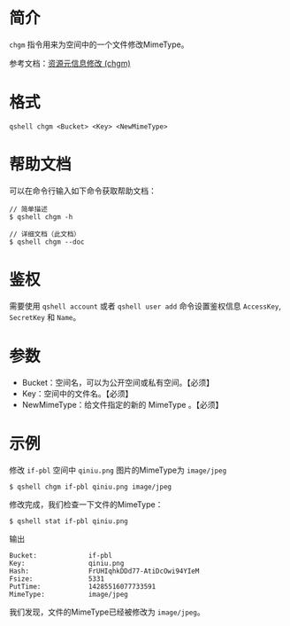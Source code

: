 # 简介
`chgm` 指令用来为空间中的一个文件修改MimeType。

参考文档：[资源元信息修改 (chgm)](http://developer.qiniu.com/code/v6/api/kodo-api/rs/chgm.html)

# 格式
```
qshell chgm <Bucket> <Key> <NewMimeType>
```

# 帮助文档
可以在命令行输入如下命令获取帮助文档：
```
// 简单描述
$ qshell chgm -h 

// 详细文档（此文档）
$ qshell chgm --doc
```

# 鉴权
需要使用 `qshell account` 或者 `qshell user add` 命令设置鉴权信息 `AccessKey`, `SecretKey` 和 `Name`。

# 参数
- Bucket：空间名，可以为公开空间或私有空间。【必须】
- Key：空间中的文件名。【必须】
- NewMimeType：给文件指定的新的 MimeType 。【必须】

# 示例
修改 `if-pbl` 空间中 `qiniu.png` 图片的MimeType为 `image/jpeg`
```
$ qshell chgm if-pbl qiniu.png image/jpeg
```

修改完成，我们检查一下文件的MimeType：
```
$ qshell stat if-pbl qiniu.png
```

输出
```
Bucket:             if-pbl
Key:                qiniu.png
Hash:               FrUHIqhkDDd77-AtiDcOwi94YIeM
Fsize:              5331
PutTime:            14285516077733591
MimeType:           image/jpeg
```
我们发现，文件的MimeType已经被修改为 `image/jpeg`。
